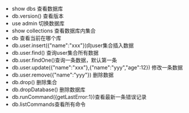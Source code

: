 + show dbs 查看数据库 
+ db.version() 查看版本
+ use admin 切换数据库
+ show collections 查看数据库内集合
+ db 查看当前在哪个库
+ db.user.insert({"name":"xxx"})向user集合插入数据
+ db.user.find() 查询user集合所有数据
+ db.user.findOne()查询一条数据，默认第一条
+ db.user.update({"name":"xxx"},{"name":"yyy","age":12}) 修改一条数据
+ db.user.remove({"name":"yyy"}) 删除数据
+ db.drop() 删除集合
+ db.dropDatabase() 删除数据库
+ db.runCommand({getLastError:1})查看最新一条错误记录
+ db.listCommands查看所有命令